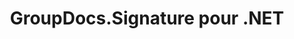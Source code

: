 ---
title: GroupDocs.Signature pour .NET
type: docs
weight: 10
url: /fr/net/
description: Les références d'API GroupDocs.Signature pour .NET contiennent des exemples, des extraits de code et la documentation de l'API. Il fournit des espaces de noms, des classes, des interfaces et d'autres détails d'API.
is_root: true
---